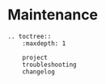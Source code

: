 # Maintenance

```eval_rst
.. toctree::
    :maxdepth: 1

    project
    troubleshooting
    changelog

```
